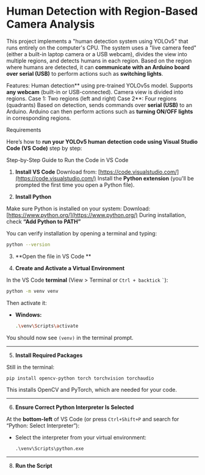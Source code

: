 # Human Detection with Region-Based Camera Analysis

This project implements a "human detection system using YOLOv5" that runs entirely on the computer's CPU. The system uses a "live camera feed" (either a built-in laptop camera or a USB webcam), divides the view into multiple regions, and detects humans in each region. Based on the region where humans are detected, it can **communicate with an Arduino board over serial (USB)** to perform actions such as **switching lights**.

Features:
Human detection** using pre-trained YOLOv5s model.
Supports **any webcam** (built-in or USB-connected).
Camera view is divided into regions.
Case 1: Two regions (left and right)
Case 2**: Four regions (quadrants)
Based on detection, sends commands over **serial (USB)** to an Arduino.
Arduino can then perform actions such as **turning ON/OFF lights** in corresponding regions.

Requirements

Here’s how to **run your YOLOv5 human detection code using Visual Studio Code (VS Code)** step by step:

Step-by-Step Guide to Run the Code in VS Code

1. **Install VS Code**
Download from: [https://code.visualstudio.com/](https://code.visualstudio.com/)
Install the **Python extension** (you'll be prompted the first time you open a Python file).

2. **Install Python**

Make sure Python is installed on your system:
Download: [https://www.python.org/](https://www.python.org/)
During installation, check **“Add Python to PATH”**

You can verify installation by opening a terminal and typing:

```bash
python --version
```

3. **Open the file in VS Code **


4. **Create and Activate a Virtual Environment**

In the VS Code **terminal** (View > Terminal or `Ctrl + backtick` `` ` ``):

```bash
python -m venv venv
```

Then activate it:

* **Windows:**

  ```bash
  .\venv\Scripts\activate
  ```

You should now see `(venv)` in the terminal prompt.

---

5. **Install Required Packages**

Still in the terminal:

```bash
pip install opencv-python torch torchvision torchaudio
```

This installs OpenCV and PyTorch, which are needed for your code.

---

6. **Ensure Correct Python Interpreter Is Selected**

At the **bottom-left** of VS Code (or press `Ctrl+Shift+P` and search for “Python: Select Interpreter”):

* Select the interpreter from your virtual environment:

  ```
  .\venv\Scripts\python.exe
  ```

---

8. **Run the Script**

